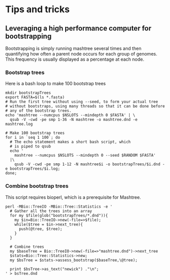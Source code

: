 # Tips and tricks

## Leveraging a high performance computer for bootstrapping

Bootstrapping is simply running mashtree several times and then quantifying how often a parent node
occurs for each group of genomes.  This frequency is usually displayed as a percentage
at each node.

### Bootstrap trees

Here is a bash loop to make 100 bootstrap trees

    mkdir bootstrapTrees
    export FASTA=$(ls *.fasta)
    # Run the first tree without using --seed, to form your actual tree
    # without bootstraps, using many threads so that it can be done before
    # any of the bootstrap trees.
    echo 'mashtree --numcpus $NSLOTS --mindepth 0 $FASTA' | \
      qsub -V -cwd -pe smp 1-36 -N mashtree -o mashtree.dnd -e mashtree.log
    
    # Make 100 bootstrap trees
    for i in `seq 1 100`; do 
      # The echo statement makes a short bash script, which
      # is piped to qsub
      echo '
        mashtree --numcpus $NSLOTS --mindepth 0 --seed $RANDOM $FASTA' 
      |\
        qsub -V -cwd -pe smp 1-12 -N mashtree$i -o bootstrapTrees/$i.dnd -e bootstrapTrees/$i.log; 
    done;
    
### Combine bootstrap trees

This script requires bioperl, which is a prerequisite for Mashtree.

    perl -MBio::TreeIO -MBio::Tree::Statistics -e '
      # Gather all the trees into an array
      for my $file(glob("bootstrapTrees/*.dnd")){
        my $in=Bio::TreeIO->new(-file=>$file);
        while($tree = $in->next_tree){
          push(@tree, $tree);
        }
      }
      
      # Combine trees
      my $baseTree = Bio::TreeIO->new(-file=>"mashtree.dnd")->next_tree
      $stats=Bio::Tree::Statistics->new; 
      my $bsTree = $stats->assess_bootstrap($baseTree,\@tree);
      
      print $bsTree->as_text("newick") ."\n";
    ' > bsTree.dnd
    
